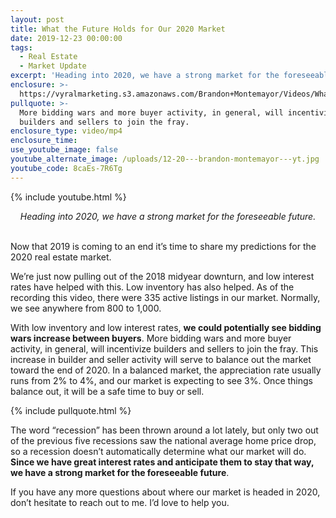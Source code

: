 ```yaml
---
layout: post
title: What the Future Holds for Our 2020 Market
date: 2019-12-23 00:00:00
tags:
  - Real Estate
  - Market Update
excerpt: 'Heading into 2020, we have a strong market for the foreseeable future.'
enclosure: >-
  https://vyralmarketing.s3.amazonaws.com/Brandon+Montemayor/Videos/What+the+Future+Holds+for+Our+2020+Market.mp4
pullquote: >-
  More bidding wars and more buyer activity, in general, will incentivize
  builders and sellers to join the fray.
enclosure_type: video/mp4
enclosure_time:
use_youtube_image: false
youtube_alternate_image: /uploads/12-20---brandon-montemayor---yt.jpg
youtube_code: 8caEs-7R6Tg
---
```


{% include youtube.html %}

<center><em>Heading into 2020, we have a strong market for the foreseeable future.</em></center>

<br>Now that 2019 is coming to an end it’s time to share my predictions for the 2020 real estate market.

We’re just now pulling out of the 2018 midyear downturn, and low interest rates have helped with this. Low inventory has also helped. As of the recording this video, there were 335 active listings in our market. Normally, we see anywhere from 800 to 1,000.

With low inventory and low interest rates, **we could potentially see bidding wars increase between buyers**. More bidding wars and more buyer activity, in general, will incentivize builders and sellers to join the fray. This increase in builder and seller activity will serve to balance out the market toward the end of 2020. In a balanced market, the appreciation rate usually runs from 2% to 4%, and our market is expecting to see 3%. Once things balance out, it will be a safe time to buy or sell.

{% include pullquote.html %}

The word “recession” has been thrown around a lot lately, but only two out of the previous five recessions saw the national average home price drop, so a recession doesn’t automatically determine what our market will do. **Since we have great interest rates and anticipate them to stay that way, we have a strong market for the foreseeable future**.

If you have any more questions about where our market is headed in 2020, don’t hesitate to reach out to me. I’d love to help you.